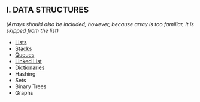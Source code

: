 ## I. DATA STRUCTURES

<i>(Arrays should also be included; however, because array is too familiar, it is skipped from the list)</i>

- [Lists](data%20structures/lists/README.md)
- [Stacks](data%20structures/stacks/README.md)
- [Queues](data%20structures/queues/README.md)
- [Linked List](data%20structures/linked-list/README.md)  
- [Dictionaries](data%20structures/dictionaries/README.md)
- Hashing      
- Sets         
- Binary Trees 
- Graphs       